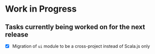 # Work in Progress
## Tasks currently being worked on for the next release

* [X] Migration of `ui` module to be a cross-project instead of Scala.js only